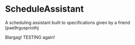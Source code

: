 ScheduleAssistant
=================

A scheduling assistant built to specifications given by a friend
[pae9rguspriothj

Blargag!
TESTING again!